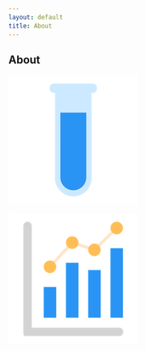 ```yaml
---
layout: default
title: About
---
```


## About

![](/images/test-tube.png)

![](/images/statistics-graph.png)

